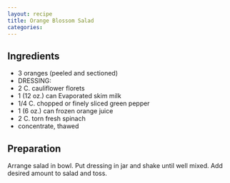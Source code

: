 ```yaml
---
layout: recipe
title: Orange Blossom Salad
categories:
---
```


## Ingredients

- 3 oranges (peeled and sectioned)
- DRESSING:
- 2 C. cauliflower florets
- 1 (12 oz.) can Evaporated skim milk
- 1/4 C. chopped or finely sliced green pepper
- 1 (6 oz.) can frozen orange juice
- 2 C. torn fresh spinach
- concentrate, thawed

## Preparation

Arrange salad in bowl.  Put dressing in jar and shake until well mixed.  Add desired amount to salad and toss.